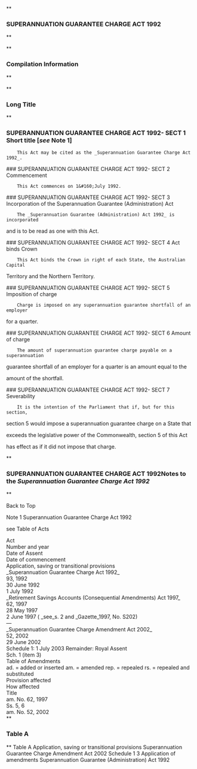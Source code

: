 **

###  SUPERANNUATION GUARANTEE CHARGE ACT 1992 
**


**

###  Compilation Information 
**










**

###  Long Title 
**

###  SUPERANNUATION GUARANTEE CHARGE ACT 1992- SECT 1  Short title [_see_ Note 1] 
<dl compact="">

		This Act may be cited as the _Superannuation Guarantee Charge Act 1992_.

 </dl>
###  SUPERANNUATION GUARANTEE CHARGE ACT 1992- SECT 2  Commencement 
<dl compact="">

		This Act commences on 1&#160;July 1992.

 </dl>
###  SUPERANNUATION GUARANTEE CHARGE ACT 1992- SECT 3  Incorporation of the Superannuation Guarantee (Administration) Act 
<dl compact="">

		The _Superannuation Guarantee (Administration) Act 1992_ is incorporated

and is to be read as one with this Act.

 </dl>
###  SUPERANNUATION GUARANTEE CHARGE ACT 1992- SECT 4  Act binds Crown 
<dl compact="">

		This Act binds the Crown in right of each State, the Australian Capital

Territory and the Northern Territory.

 </dl>
###  SUPERANNUATION GUARANTEE CHARGE ACT 1992- SECT 5  Imposition of charge 
<dl compact="">

		Charge is imposed on any superannuation guarantee shortfall of an employer

for a quarter.

 </dl>
###  SUPERANNUATION GUARANTEE CHARGE ACT 1992- SECT 6  Amount of charge 
<dl compact="">

		The amount of superannuation guarantee charge payable on a superannuation

guarantee shortfall of an employer for a quarter is an amount equal to the

amount of the shortfall.

 </dl>
###  SUPERANNUATION GUARANTEE CHARGE ACT 1992- SECT 7  Severability 
<dl compact="">

		It is the intention of the Parliament that if, but for this section,

section&#160;5 would impose a superannuation guarantee charge on a State that

exceeds the legislative power of the Commonwealth, section&#160;5 of this Act

has effect as if it did not impose that charge.

 </dl>
**

###  SUPERANNUATION GUARANTEE CHARGE ACT 1992<centreit>Notes to the _Superannuation Guarantee Charge Act 1992_ </centreit>
**

Back to Top

Note 1
Superannuation Guarantee Charge Act 1992

see
Table of Acts
<tr align="left">
  <th colspan="1" align="left">
    <div>Act</div>

  </th>
  <th colspan="1" align="left">
    <div>Number 
and year</div>

  </th>
  <th colspan="1" align="left">
    <div>Date 
of Assent</div>

  </th>
  <th colspan="1" align="left">
    <div>Date of commencement</div>

  </th>
  <th colspan="1" align="left">
    <div>Application, saving or transitional provisions</div>

  </th>
</tr>
<tr align="left">
  <td colspan="1" align="left">
    <div>_Superannuation Guarantee Charge Act 1992_</div>

  </td>
  <td colspan="1" align="left">
    <div>93, 1992</div>

  </td>
  <td colspan="1" align="left">
    <div>30&#160;June 1992</div>

  </td>
  <td colspan="1" align="left">
    <div>1&#160;July 1992</div>

  </td>
  <td colspan="1" align="left">

  </td>
</tr>
<tr align="left">
  <td colspan="1" align="left">
    <div>_Retirement Savings Accounts (Consequential Amendments) Act 1997_</div>

  </td>
  <td colspan="1" align="left">
    <div>62, 1997</div>

  </td>
  <td colspan="1" align="left">
    <div>28&#160;May 1997</div>

  </td>
  <td colspan="1" align="left">
    <div>2&#160;June 1997 ( _see_s. 2 and _Gazette_1997, No. S202)</div>

  </td>
  <td colspan="1" align="left">
    <div>&#151;</div>

  </td>
</tr>
<tr align="left">
  <td colspan="1" align="left">
    <div>_Superannuation Guarantee Charge Amendment Act 2002_</div>

  </td>
  <td colspan="1" align="left">
    <div>52, 2002</div>

  </td>
  <td colspan="1" align="left">
    <div>29 June 2002</div>

  </td>
  <td colspan="1" align="left">
    <div>Schedule 1: 1 July 2003 
Remainder: Royal Assent</div>

  </td>
  <td colspan="1" align="left">
    <div>Sch. 1 (item 3)</div>

  </td>
</tr>
Table of Amendments
<tr align="left">
  <th colspan="1" align="left">
    <div>ad. = added or inserted am. = amended rep. = repealed rs. = repealed and substituted</div>

  </th>
</tr>
<tr align="left">
  <th colspan="1" align="left">
    <div>Provision affected</div>

  </th>
  <th colspan="1" align="left">
    <div>How affected</div>

  </th>
</tr>
<tr align="left">
  <td colspan="1" align="left">
    <div>Title</div>

  </td>
  <td colspan="1" align="left">
    <div>am. No.&#160;62, 1997</div>

  </td>
</tr>
<tr align="left">
  <td colspan="1" align="left">
    <div>Ss. 5, 6</div>

  </td>
  <td colspan="1" align="left">
    <div>am. No. 52, 2002</div>

  </td>
</tr>
**

###  Table A 
**
Table A
Application, saving or transitional provisions
Superannuation Guarantee Charge Amendment Act 2002
Schedule&#160;1
3  Application of amendments
Superannuation Guarantee (Administration) Act 1992







